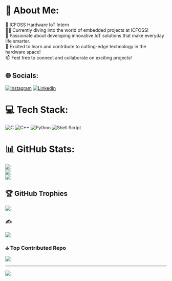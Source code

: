 # 💫 About Me:
🌟 ICFOSS Hardware IoT Intern<br>👩‍💻 Currently diving into the world of embedded projects at ICFOSS! <br>🔧 Passionate about developing innovative IoT solutions that make everyday life smarter. <br>🚀 Excited to learn and contribute to cutting-edge technology in the hardware space! <br>📫 Feel free to connect and collaborate on exciting projects! 


## 🌐 Socials:
[![Instagram](https://img.shields.io/badge/Instagram-%23E4405F.svg?logo=Instagram&logoColor=white)](https://instagram.com/jus_a_suburban_kid) 
[![LinkedIn](https://img.shields.io/badge/LinkedIn-%230077B5.svg?logo=linkedin&logoColor=white)](https://linkedin.com/in/rohith-sasikumar-03a101206/)
# 💻 Tech Stack:
![C](https://img.shields.io/badge/c-%2300599C.svg?style=for-the-badge&logo=c&logoColor=white) ![C++](https://img.shields.io/badge/c++-%2300599C.svg?style=for-the-badge&logo=c%2B%2B&logoColor=white) ![Python](https://img.shields.io/badge/python-3670A0?style=for-the-badge&logo=python&logoColor=ffdd54) ![Shell Script](https://img.shields.io/badge/shell_script-%23121011.svg?style=for-the-badge&logo=gnu-bash&logoColor=white)
# 📊 GitHub Stats:
![](https://github-readme-stats.vercel.app/api?username=Suburbankid&theme=dark&hide_border=false&include_all_commits=false&count_private=false)<br/>
![](https://github-readme-streak-stats.herokuapp.com/?user=Suburbankid&theme=dark&hide_border=false)<br/>
![](https://github-readme-stats.vercel.app/api/top-langs/?username=Suburbankid&theme=dark&hide_border=false&include_all_commits=false&count_private=false&layout=compact)

## 🏆 GitHub Trophies
![](https://github-profile-trophy.vercel.app/?username=roohiths8045&theme=radical&no-frame=false&no-bg=true&margin-w=4)

### ✍️ 
![](https://quotes-github-readme.vercel.app/api?type=horizontal&theme=radical)

### 🔝 Top Contributed Repo
![](https://github-contributor-stats.vercel.app/api?username=Suburbankid&limit=5&theme=dark&combine_all_yearly_contributions=true)

---
[![](https://visitcount.itsvg.in/api?id=Suburbankid&icon=0&color=0)](https://visitcount.itsvg.in)

<!-- Proudly created with GPRM ( https://gprm.itsvg.in ) -->
